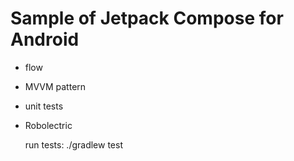 # Sample of Jetpack Compose for Android

- flow
- MVVM pattern
- unit tests
- Robolectric
  

  run tests: ./gradlew test

